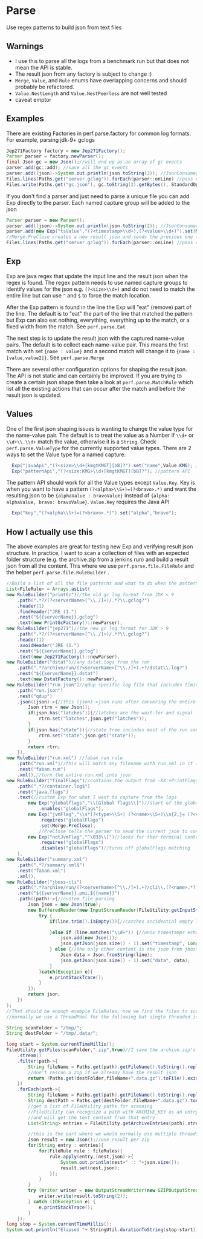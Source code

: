 # Parse
Use regex patterns to build json from text files


## Warnings
* I use this to parse all the logs from a benchmark run but that does not mean the API is stable.
* The result json from any factory is subject to change :)
* `Merge`, `Value`, and `Rule` enums have overlapping concerns and should probably be refactored.
* `Value.NestLength` and `Value.NestPeerless` are not well tested
* caveat emptor


## Examples
There are existing Factories in perf.parse.factory for common log formats. For example, parsing jdk-9+ gclogs
```Java
Jep271Factory factory = new Jep271Factory();
Parser parser = factory.newParser();
final Json gc = new Json();//will end up as an array of gc events
parser.add(gc::add); //save all the gc events
parser.add((json)->System.out.println(json.toString(2)); //JsonConsumer logs each json
Files.lines(Paths.get("server.gclog")).forEach(parser::onLine) //pass each line to the parser
Files.write(Paths.get("gc.json"), gc.toString(2).getBytes(), StandardOpenOption.CREATE);
```

If you don't find a parser and just need to parse a unique file you can add Exp directly to the parser. Each named capture group will be added to the json

```Java
Parser parser = new Parser();
parser.add((json)->System.out.println(json.toString(2)); //JsonConsumer logs each json
parser.add(new Exp("tsValue","(?<timestamp>\\d+),(?<value>\\d+)").set(Merge.PreClose));
//Merge.PreClose creates a new result json and sends the previous one to the JsonConsumers
Files.lines(Paths.get("server.gclog")).forEach(parser::onLine) //pass each line to the parser
```

## Exp
Exp are java regex that update the input line and the result json when the regex is found. The regex pattern needs to use named capture groups to identify values for the json e.g. `(?<size>\\d+)` and do not need to match the entire line but can use `^` and `$` to force the match location.

After the Exp pattern is found in the line the Exp will "eat" (remove) part of the line. The default is to "eat" the part of the line that matched the pattern but Exp can also eat nothing, everything, everything up to the match, or a fixed width from the match. See `perf.parse.Eat`

The next step is to update the result json with the captured name-value pairs. The default is to collect each name-value pair. This means the first match with set `{name : value}` and a second match will change it to `{name : [value,value2]}`. See `perf.parse.Merge`

There are several other configuration options for shaping the result json. The API is not static and can certainly be improved. If you are trying to create a certain json shape then take a look at `perf.parse.MatchRule` which list all the existing actions that can occur after the match and before the result json is updated.

## Values
One of the first json shaping issues is wanting to change the value type for the name-value pair. The default is to treat the value as a Number if `\\d+` or `\\d+\\.\\d+` match the value, otherwise it is a `String`. Check `perf.parse.ValueType` for the currently supported value types. There are 2 ways to set the Value type for a named capture:

```Java
  Exp("javaApi","(?<size>\\d+[kmgtKMGT][bB]?").set("name",Value.KMG); //Java API
  Exp("patternApi","(?<size:KMG>\\d+[kmgtKMGT][bB]?"); //pattern API
```
The pattern API should work for all the Value types except `Value.Key`. Key is when you want to have a pattern `(?<alpha>\\S+)=(?<bravo>.*)` and want the resulting json to be `{alphaValue : bravoValue}` instead of `{alpha: alphaValue, bravo: bravoValue}`. `Value.Key` requires the Java API
```Java
  Exp("key","(?<alpha\\S+)=(?<bravo>.*)").set("alpha","bravo");
```


## How I actually use this
The above examples are great for testing new Exp and verifying result json structure. In practice, I want to scan a collection of files with an expected folder structure (e.g. the archive.zip from a jenkins run) and build a result json from all the content. This where we use `perf.parse.file.FileRule` and the helper `perf.parse.file.RuleBuilder` .
```Java
//Build a list of all the file patterns and what to do when the pattern matches
List<FileRule> = Arrays.asList(
new RuleBuilder("printGc")//the old gc log format from JDK < 9
    .path(".*?/(?<serverName>[^\\./]+)/.*?\\.gclog?")
    .header(1)
    .findHeader("JRE (1.")
    .nest("${{serverName}}.gclog")
    .text(new PrintGcFactory()::newParser),
new RuleBuilder("jep271")//the new gc log format for JDK > 9
    .path(".*?/(?<serverName>[^\\./]+)/.*?\\.gclog?")
    .header(1)
    .avoidHeader("JRE (1.")
    .nest("${{serverName}}.gclog")
    .text(new Jep271Factory()::newParser),
new RuleBuilder("dstat")//any dstat.logs from the run
    .path(".*?archive/run/(?<serverName>[^\\./]+).+?/dstat\\.log?")
    .nest("${{serverName}}.dstat")
    .text(new DstatFactory()::newParser),
new RuleBuilder("run.json")//qdup specific log file that includes timing information
    .path("run.json")
    .nest("qdup")
    .json((json)->{//this (json)->json runs after convering the entire file into json
        Json rtrn = new Json();
        if(json.has("latches")){//latches are the wait-for and signal
            rtrn.set("latches",json.get("latches"));
        }
        if(json.has("state")){//state tree includes most of the run configuration
            rtrn.set("state",json.get("state"));
        }
        return rtrn;
    }),
new RuleBuilder("run.xml") //faban run rule
    .path("run.xml")//this will match any filename with run.xml in it (e.g. test.run.xml)
    .nest("faban.run")
    .xml(),//turn the entire run.xml into json
new RuleBuilder("finalFlags")//contains the output from -XX:+PrintFlagsFinal
    .path(".*?/container.log$")
    .nest("java.flags")
    .text(//custom Exp for what I want to capture from the logs
        new Exp("globalflags","\\[Global flags\\]")//start of the global flag output
            .enables("globalFlags"),
        new Exp("jvmFlag","\\s*(?<type>\\S+) (?<name>\\S+)\\s{2,}= (?<value>\\S*)\\s+\\{(?<scope>[^\\}]+)\\} \\{(?<source>[^\\}]+)\\}")
            .requires("globalFlags")
            .set(Merge.PreClose),
            //PreClose tells the parser to send the current json to consumers
        new Exp("notJvmFlag","^\033\\[")//looks for ther terminal control prefix
            .requires("globalFlags")
            .disables("globalFlags")//turns off globalFlags matching
    ),
new RuleBuilder("summary.xml")
    .path(".*?/summary.xml$")
    .nest("faban.xml")
    .xml(),
new RuleBuilder("jboss-cli")
    .path(".*?archive/run/(?<serverName>[^\\./]+).+?/cli\\.(?<name>.*?)\\.log?")
    .nest("${{serverName}}.pmi.${{name}}")
    .path((path)->{//custom file parsing
        Json json = new Json(true);
        new BufferedReader(new InputStreamReader(FileUtility.getInputStream(path))).lines().forEach(line->{
            try {
                if(line.trim().isEmpty()){//catches accidential empty lines

                }else if (line.matches("\\d+")) {//unix timestamps echo'd to file
                    json.add(new Json());
                    json.getJson(json.size() - 1).set("timestamp", Long.parseLong(line));
                } else {//the only other content is the json from jboss-cli
                    Json data = Json.fromString(line);
                    json.getJson(json.size() - 1).set("data", data);
                }
            }catch(Exception e){
                e.printStackTrace();
            }
        });
        return json;
    })
);
//That should be enough example FileRules, now we find the files to scan
//normally we use a ThreadPool for the following but single threaded is easier to read

String scanFolder = "/tmp/";
String destFolder = "/tmp/.data/";

long start = System.currentTimeMillis();
FileUtility.getFiles(scanFolder,".zip",true)//I save the archive.zip's from jenkins
    .stream()
    .filter(path->{
        String fileName = Paths.get(path).getFileName().toString().replaceFirst("\\.[^\\.]+$","");
        //don't rescan a zip if we already have the result json
        return !Paths.get(destFolder,fileName+".data.gz").toFile().exists();
    })
    .forEach(path->{
        String fileName = Paths.get(path).getFileName().toString().replaceFirst("\\.[^\\.]+$","");
        String destPath = Paths.get(destFolder,fileName+".data.gz").toAbsolutePath().toString();
        //get a list of FileUtility paths for scanning
        //FileUtility can recognize a path with ARCHIVE_KEY as an entry in an archive
        //and will get the text content from that entry
        List<String> entries = FileUtility.getArchiveEntries(path).stream().map(entry->path+FileUtility.ARCHIVE_KEY+entry).collect(Collectors.toList());

        //this is the part where we would normally use multiple threads
        Json result = new Json();//one result per zip
        for(String entry : entries){
            for(FileRule rule : fileRules){
                rule.apply(entry,(nest,json)->{
                    System.out.println(nest+" :: "+json.size());
                    result.set(nest,json);
                });
            }
        }
        try (Writer writer = new OutputStreamWriter(new GZIPOutputStream(new FileOutputStream(destPath)), "UTF-8")) {
            writer.write(result.toString(2));
        } catch (IOException e) {
            e.printStackTrace();
        }
    });
long stop = System.currentTimeMillis();
System.out.println("Elapsed "+ StringUtil.durationToString(stop-start));

```